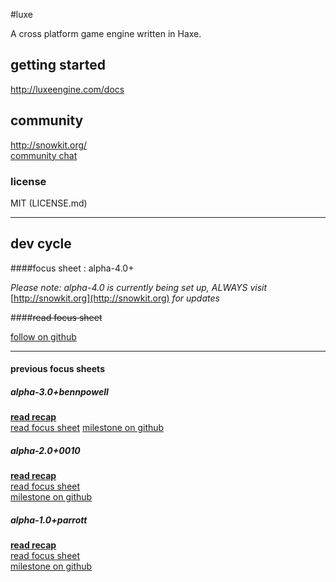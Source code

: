 #luxe

A cross platform game engine written in Haxe.    

## getting started

http://luxeengine.com/docs

## community

http://snowkit.org/   
[community chat](http://snowkit.org/2014/12/03/alpha-1-0parrott-recap/#communitychat)   


### license

MIT (LICENSE.md)

---

## dev cycle

####focus sheet : alpha-4.0+

_Please note: alpha-4.0 is currently being set up, ALWAYS visit_ [http://snowkit.org](http://snowkit.org) _for updates_ 

####~~read focus sheet~~   

[follow on github](https://github.com/underscorediscovery/luxe/)   


---
#### previous focus sheets

##### alpha-3.0+bennpowell

**[read recap](http://snowkit.org/2016/02/25/luxe-alpha-3-0-bennpowell/)**   
[read focus sheet](http://snowkit.org/2016/02/25/luxe-alpha-3-0-bennpowell/)
[milestone on github](https://github.com/underscorediscovery/luxe/issues?utf8=%E2%9C%93&q=milestone%3Aalpha-3.0%2Bbennpowell+)


##### alpha-2.0+0010

**[read recap](http://snowkit.org/2015/04/30/alpha-2-0010-recap/)**   
[read focus sheet](http://snowkit.org/2015/01/12/luxe-alpha-2-0/)   
[milestone on github](https://github.com/underscorediscovery/luxe/milestones/alpha-2.0+0010)   


##### alpha-1.0+parrott

**[read recap](http://snowkit.org/2014/12/03/alpha-1-0parrott-recap/)**   
[read focus sheet](http://snowkit.org/2014/10/27/luxe-alpha-1-0/)   
[milestone on github](https://github.com/underscorediscovery/luxe/milestones/alpha-1.0+parrott)   